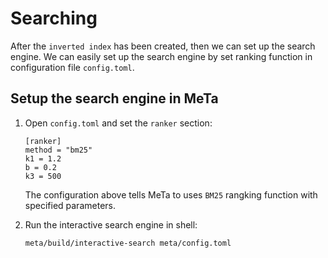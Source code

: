 # Searching

After the `inverted index` has been created, then we can set up the search engine. We can easily set up the search engine by set ranking function in configuration file `config.toml`.

## Setup the search engine in MeTa

1. Open `config.toml` and set the `ranker` section:

    ```
    [ranker]
    method = "bm25"
    k1 = 1.2
    b = 0.2
    k3 = 500
    ```
    The configuration above tells MeTa to uses `BM25` rangking function with specified parameters.

2. Run the interactive search engine in shell:

    ```meta/build/interactive-search meta/config.toml```